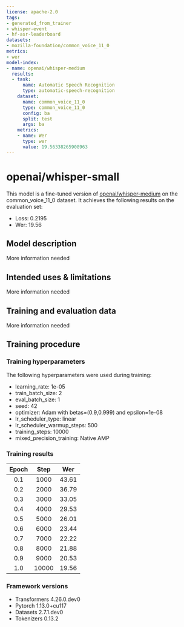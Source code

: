```yaml
---
license: apache-2.0
tags:
- generated_from_trainer
- whisper-event
- hf-asr-leaderboard
datasets:
- mozilla-foundation/common_voice_11_0
metrics:
- wer
model-index:
- name: openai/whisper-medium
  results:
  - task:
      name: Automatic Speech Recognition
      type: automatic-speech-recognition
    dataset:
      name: common_voice_11_0
      type: common_voice_11_0
      config: ba
      split: test
      args: ba
    metrics:
    - name: Wer
      type: wer
      value: 19.56338265908963
---
```


<!-- This model card has been generated automatically according to the information the Trainer had access to. You
should probably proofread and complete it, then remove this comment. -->

# openai/whisper-small

This model is a fine-tuned version of [openai/whisper-medium](https://huggingface.co/openai/whisper-medium) on the common_voice_11_0 dataset.
It achieves the following results on the evaluation set:
- Loss: 0.2195
- Wer: 19.56

## Model description

More information needed

## Intended uses & limitations

More information needed

## Training and evaluation data

More information needed

## Training procedure

### Training hyperparameters

The following hyperparameters were used during training:
- learning_rate: 1e-05
- train_batch_size: 2
- eval_batch_size: 1
- seed: 42
- optimizer: Adam with betas=(0.9,0.999) and epsilon=1e-08
- lr_scheduler_type: linear
- lr_scheduler_warmup_steps: 500
- training_steps: 10000
- mixed_precision_training: Native AMP

### Training results

| Epoch | Step | Wer     |
|:-------------:|:-----:|:----:|
| 0.1   | 1000 | 43.61 |
| 0.2   | 2000 | 36.79 |
| 0.3   | 3000 | 33.05 |
| 0.4   | 4000 | 29.53 |
| 0.5   | 5000 | 26.01 |
| 0.6   | 6000 | 23.44 |
| 0.7   | 7000 | 22.22 |
| 0.8   | 8000 | 21.88 |
| 0.9   | 9000 | 20.53 |
| 1.0   | 10000 | 19.56 |


### Framework versions

- Transformers 4.26.0.dev0
- Pytorch 1.13.0+cu117
- Datasets 2.7.1.dev0
- Tokenizers 0.13.2